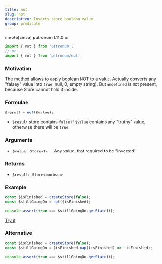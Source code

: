 ```yaml
---
title: not
slug: not
description: Inverts store boolean-value.
group: predicate
---
```


:::note[since]
patronum 1.11.0
:::

```ts
import { not } from 'patronum';
// or
import { not } from 'patronum/not';
```

### Motivation

The method allows to apply boolean NOT to a value.
Actually converts any "falsey" value into `true` (null, 0, empty string).
But `undefined` is not present, because Store cannot hold it inside.

### Formulae

```ts
$result = not($value);
```

- `$result` store contains `false` if `$value` contains any "truthy" value, otherwise there will be `true`

### Arguments

- `$value: Store<T>` — Any value, that required to be "inverted"

### Returns

- `$result: Store<boolean>`

### Example

```ts
const $isFinished = createStore(false);
const $stillGoingOn = not($isFinished);

console.assert(true === $stillGoingOn.getState());
```

[Try it](https://share.effector.dev/qpTZAzXC)

### Alternative

```ts
const $isFinished = createStore(false);
const $stillGoingOn = $isFinished.map((isFinished) => !isFinished);

console.assert(true === $stillGoingOn.getState());
```
